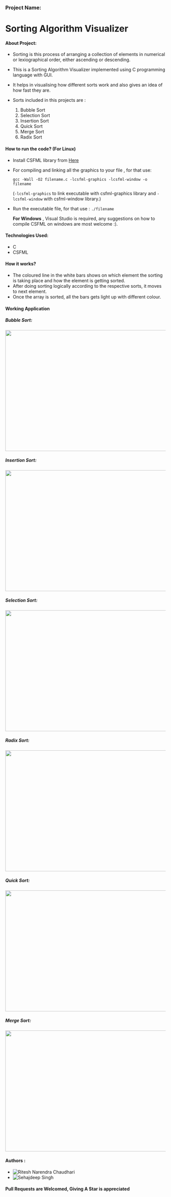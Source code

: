 ### **Project Name:**
# Sorting Algorithm Visualizer
#### About Project:

- Sorting is this process of arranging a collection of elements in numerical or lexiographical order, either ascending or descending.

- This is a Sorting Algorithm Visualizer implemented using C programming language with GUI.

- It helps in visualising how different sorts work and also gives an idea of how fast they are.

- Sorts included in this projects are :
  1. Bubble Sort
  2. Selection Sort
  3. Insertion Sort
  4. Quick Sort
  5. Merge Sort
  6. Radix Sort

#### How to run the code? (For Linux)

- Install CSFML library from [Here](https://www.sfml-dev.org/download/csfml/)
- For compiling and linking all the graphics to your file , for that use: 

  ```gcc -Wall -O2 filename.c -lcsfml-graphics -lcsfml-window -o filename```
  
    (```-lcsfml-graphics``` to link executable with csfml-graphics library and ```-lcsfml-window``` with csfml-window library.)
    
- Run the executable file, for that use :
  ```./filename```
  
  **For Windows** , Visual Studio is required, any suggestions on how to compile CSFML on windows are most welcome :).

#### Technologies Used:

- C  
- CSFML

#### How it works?

- The coloured line in the white bars shows on which element the sorting is taking place and how the element is getting sorted.
- After doing sorting logically according to the respective sorts, it moves to next element.
- Once the array is sorted, all the bars gets light up with different colour.

#### Working Application 

##### Bubble Sort:

<img src="gif/Bubblesort.gif" width="750" height="380"/>

##### Insertion Sort:

<img src="gif/Insertionsort.gif" width="750" height="380"/>

##### Selection Sort:

<img src="gif/Selectionsort.gif" width="750" height="380"/>

##### Radix Sort:

<img src="gif/Radixsort.gif" width="750" height="380"/>

##### Quick Sort: 

<img src="gif/QuickSort.gif" width="750" height="380"/>

##### Merge Sort:

<img src="gif/MergeSort.gif" width="750" height="380"/>

#### Authors :

- ![Ritesh Narendra Chaudhari](https://github.com/Ritesh2408)
- ![Sehajdeep Singh](https://github.com/sehajdeep1814)


#### **Pull Requests are Welcomed, Giving A Star is appreciated**

